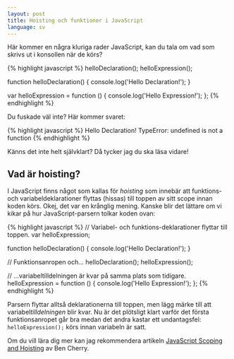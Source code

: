 ```yaml
---
layout: post
title: Hoisting och funktioner i JavaScript
language: sv
---
```


Här kommer en några kluriga rader JavaScript, kan du tala om vad som skrivs ut i konsollen när de körs?

{% highlight javascript %}
helloDeclaration();
helloExpression();

function helloDeclaration() {
  console.log('Hello Declaration!');
}

var helloExpression = function () {
  console.log('Hello Expression!');
};
{% endhighlight %}


Du fuskade väl inte? Här kommer svaret:

{% highlight javascript %}
Hello Declaration!
TypeError: undefined is not a function
{% endhighlight %}

Känns det inte helt självklart? Då tycker jag du ska läsa vidare!

## Vad är hoisting?

I JavaScript finns något som kallas för *hoisting* som innebär att funktions- och variabeldeklarationer flyttas (hissas) till toppen av sitt scope innan koden körs. Okej, det var en krånglig mening. Kanske blir det lättare om vi kikar på hur JavaScript-parsern tolkar koden ovan:

{% highlight javascript %}
// Variabel- och funktions-deklarationer flyttar till toppen.
var helloExpression;

function helloDeclaration() {
  console.log('Hello Declaration!');
}

// Funktionsanropen och...
helloDeclaration();
helloExpression();

// ...variabeltilldelningen är kvar på samma plats som tidigare.
helloExpression = function () {
  console.log('Hello Expression!');
};
{% endhighlight %}

Parsern flyttar alltså deklarationerna till toppen, men lägg märke till att variabel*tilldelningen* blir kvar. Nu är det plötsligt klart varför det första funktionsanropet går bra medan det andra kastar ett undantagsfel: `helloExpression();` körs innan variabeln är satt.

Om du vill lära dig mer kan jag rekommendera artikeln [JavaScript Scoping and Hoisting](https://www.adequatelygood.com/2010/2/JavaScript-Scoping-and-Hoisting) av Ben Cherry.
